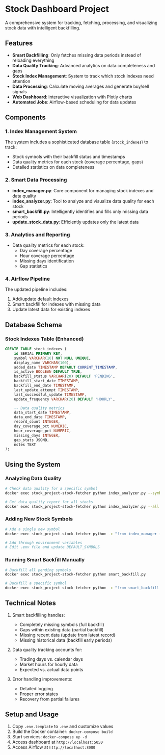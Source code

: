 # Stock Dashboard Project

A comprehensive system for tracking, fetching, processing, and visualizing stock data with intelligent backfilling.

## Features

- **Smart Backfilling**: Only fetches missing data periods instead of reloading everything
- **Data Quality Tracking**: Advanced analytics on data completeness and gaps
- **Stock Index Management**: System to track which stock indexes need attention
- **Data Processing**: Calculate moving averages and generate buy/sell signals
- **Web Dashboard**: Interactive visualization with Plotly charts
- **Automated Jobs**: Airflow-based scheduling for data updates

## Components

### 1. Index Management System

The system includes a sophisticated database table (`stock_indexes`) to track:

- Stock symbols with their backfill status and timestamps
- Data quality metrics for each stock (coverage percentage, gaps)
- Detailed statistics on data completeness

### 2. Smart Data Processing

- **index_manager.py**: Core component for managing stock indexes and data quality
- **index_analyzer.py**: Tool to analyze and visualize data quality for each stock
- **smart_backfill.py**: Intelligently identifies and fills only missing data periods
- **update_stock_data.py**: Efficiently updates only the latest data

### 3. Analytics and Reporting

- Data quality metrics for each stock:
  - Day coverage percentage
  - Hour coverage percentage
  - Missing days identification
  - Gap statistics

### 4. Airflow Pipeline

The updated pipeline includes:

1. Add/update default indexes
2. Smart backfill for indexes with missing data
3. Update latest data for existing indexes

## Database Schema

### Stock Indexes Table (Enhanced)

```sql
CREATE TABLE stock_indexes (
    id SERIAL PRIMARY KEY,
    symbol VARCHAR(10) NOT NULL UNIQUE,
    display_name VARCHAR(100),
    added_date TIMESTAMP DEFAULT CURRENT_TIMESTAMP,
    is_active BOOLEAN DEFAULT TRUE,
    backfill_status VARCHAR(20) DEFAULT 'PENDING',
    backfill_start_date TIMESTAMP,
    backfill_end_date TIMESTAMP,
    last_update_attempt TIMESTAMP,
    last_successful_update TIMESTAMP,
    update_frequency VARCHAR(20) DEFAULT 'HOURLY',

    -- Data quality metrics
    data_start_date TIMESTAMP,
    data_end_date TIMESTAMP,
    record_count INTEGER,
    day_coverage_pct NUMERIC,
    hour_coverage_pct NUMERIC,
    missing_days INTEGER,
    gap_stats JSONB,
    notes TEXT
);
```

## Using the System

### Analyzing Data Quality

```bash
# Check data quality for a specific symbol
docker exec stock_project-stock-fetcher python index_analyzer.py --symbol AAPL

# Get data quality report for all stocks
docker exec stock_project-stock-fetcher python index_analyzer.py --all
```

### Adding New Stock Symbols

```bash
# Add a single new symbol
docker exec stock_project-stock-fetcher python -c "from index_manager import add_index; add_index('TSLA', 'Tesla Inc.')"

# Add through environment variables
# Edit .env file and update DEFAULT_SYMBOLS
```

### Running Smart Backfill Manually

```bash
# Backfill all pending symbols
docker exec stock_project-stock-fetcher python smart_backfill.py

# Backfill a specific symbol
docker exec stock_project-stock-fetcher python -c "from smart_backfill import backfill_symbol; backfill_symbol('AAPL')"
```

## Technical Notes

1. Smart backfilling handles:

   - Completely missing symbols (full backfill)
   - Gaps within existing data (partial backfill)
   - Missing recent data (update from latest record)
   - Missing historical data (backfill early periods)

2. Data quality tracking accounts for:

   - Trading days vs. calendar days
   - Market hours for hourly data
   - Expected vs. actual data points

3. Error handling improvements:
   - Detailed logging
   - Proper error states
   - Recovery from partial failures

## Setup and Usage

1. Copy `.env.template` to `.env` and customize values
2. Build the Docker container: `docker-compose build`
3. Start services: `docker-compose up -d`
4. Access dashboard at `http://localhost:5050`
5. Access Airflow at `http://localhost:8080`
